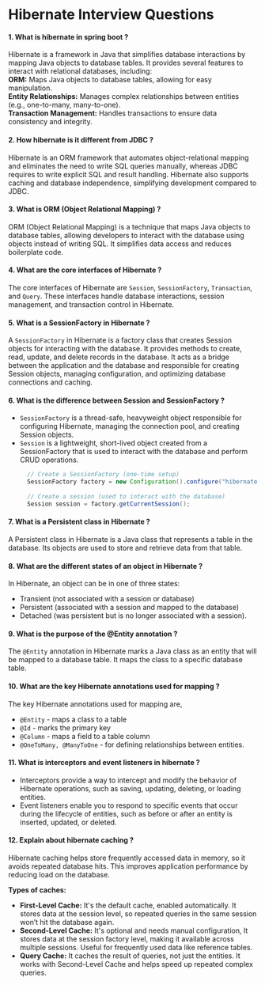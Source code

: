 # Hibernate Interview Questions

#### 1. What is hibernate in spring boot ?
Hibernate is a framework in Java that simplifies database interactions by mapping Java objects to database tables. It provides several features to interact with relational databases, including: </br>
<b>ORM:</b> Maps Java objects to database tables, allowing for easy manipulation. </br>
<b>Entity Relationships:</b> Manages complex relationships between entities (e.g., one-to-many, many-to-one).</br>
<b>Transaction Management:</b> Handles transactions to ensure data consistency and integrity.

#### 2. How hibernate is it different from JDBC ?
Hibernate is an ORM framework that automates object-relational mapping and eliminates the need to write SQL queries manually, whereas JDBC requires to write explicit SQL and result handling. Hibernate also supports caching and database independence, simplifying development compared to JDBC.

#### 3. What is ORM (Object Relational Mapping) ?
ORM (Object Relational Mapping) is a technique that maps Java objects to database tables, allowing developers to interact with the database using objects instead of writing SQL. It simplifies data access and reduces boilerplate code.

#### 4. What are the core interfaces of Hibernate ?
The core interfaces of Hibernate are `Session`, `SessionFactory`, `Transaction`, and `Query`. These interfaces handle database interactions, session management, and transaction control in Hibernate.

#### 5. What is a SessionFactory in Hibernate ?
A `SessionFactory` in Hibernate is a factory class that creates Session objects for interacting with the database. It provides methods to create, read, update, and delete records in the database.  It acts as a bridge between the application and the database and responsible for creating Session objects, managing configuration, and optimizing database connections and caching.

#### 6. What is the difference between Session and SessionFactory ?
* `SessionFactory` is a thread-safe, heavyweight object responsible for configuring Hibernate, managing the connection pool, and creating Session objects.
* `Session` is a lightweight, short-lived object created from a SessionFactory that is used to interact with the database and perform CRUD operations.
  ```java
    // Create a SessionFactory (one-time setup)
    SessionFactory factory = new Configuration().configure("hibernate.cfg.xml").addAnnotatedClass(Employee.class).buildSessionFactory();
        
    // Create a session (used to interact with the database)
    Session session = factory.getCurrentSession();
  ```
  
#### 7. What is a Persistent class in Hibernate ?
A Persistent class in Hibernate is a Java class that represents a table in the database. Its objects are used to store and retrieve data from that table.

#### 8. What are the different states of an object in Hibernate ?
In Hibernate, an object can be in one of three states:</br>
* Transient (not associated with a session or database)
* Persistent (associated with a session and mapped to the database)
* Detached (was persistent but is no longer associated with a session).

#### 9. What is the purpose of the @Entity annotation ?
The `@Entity` annotation in Hibernate marks a Java class as an entity that will be mapped to a database table. It maps the class to a specific database table.

#### 10. What are the key Hibernate annotations used for mapping ?
The key Hibernate annotations used for mapping are,
* `@Entity` - maps a class to a table
* `@Id` - marks the primary key
* `@Column` - maps a field to a table column
* `@OneToMany, @ManyToOne` - for defining relationships between entities.

#### 11. What is interceptors and event listeners in hibernate ?
* Interceptors provide a way to intercept and modify the behavior of Hibernate operations, such as saving, updating, deleting, or loading entities.
* Event listeners enable you to respond to specific events that occur during the lifecycle of entities, such as before or after an entity is inserted, updated, or deleted.

#### 12. Explain about hibernate caching ?
Hibernate caching helps store frequently accessed data in memory, so it avoids repeated database hits. This improves application performance by reducing load on the database.</br>

 <b>Types of caches:</b>
* <b>First-Level Cache:</b> It's the default cache, enabled automatically. It stores data at the session level, so repeated queries in the same session won’t hit the database again.
* <b>Second-Level Cache:</b> It's optional and needs manual configuration, It stores data at the session factory level, making it available across multiple sessions. Useful for frequently used data like reference tables.
* <b>Query Cache:</b> It caches the result of queries, not just the entities. It works with Second-Level Cache and helps speed up repeated complex queries.

